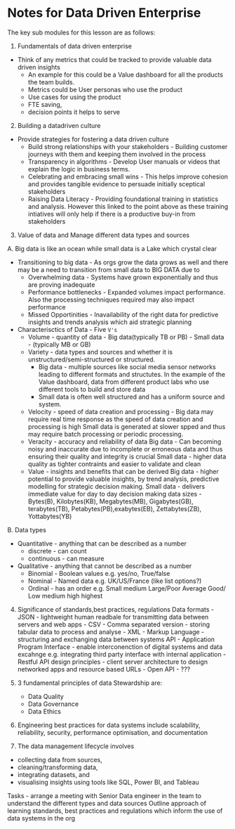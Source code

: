 # Notes for Data Driven Enterprise   

The key sub modules for this lesson are as follows:
1. Fundamentals of data driven enterprise
  - Think of any metrics that could be tracked to provide valuable data driven insights
    - An example for this could be a Value dashboard for all the products the team builds. 
    - Metrics could be User personas who use the product
    - Use cases for using the product
    - FTE saving, 
    - decision points it helps to serve
2. Building a datadriven culture
  - Provide strategies for fostering a data driven culture
    - Build strong relationships with your stakeholders - Building customer journeys with them and keeping them involved in the process
    - Transparency in algorithms - Develop User manuals or videos that explain the logic in business terms. 
    - Celebrating and embracing small wins - This helps improve cohesion and provides tangible evidence to persuade initially sceptical stakeholders
    - Raising Data Literacy - Providing foundational training in statistics and analysis. 
      However this linked to the point above as these training intiatives will only help if there is a productive buy-in from stakeholders
3. Value of data and Manage different data types and sources

A. Big data is like an ocean while small data is a Lake which crystal clear
  - Transitioning to big data - As orgs grow the data grows as well and there may be a need to transition from small data to BIG DATA due to
    - Overwhelming data - Systems have grown exponentially and thus are proving inadequate
    - Performance bottlenecks - Expanded volumes impact performance. Also the processing techniques required may also impact performance
    - Missed Opportinities - Inavailability of the right data for predictive insights and trends analysis which aid strategic planning
  - Characterisctics of Data - Five `V's`
    - Volume - quantity of data - Big data(typically TB or PB) - Small data - (typically MB or GB)
    - Variety - data types and sources and whether it is unstructured/semi-structured or structured.
      - Big data - multiple sources like social media sensor networks leading to different formats and structutes.
        In the example of the Value dashboard, data from different product labs who use different tools to build and store data
      - Small data is often well structured and has a uniform source and system.
    - Velocity - speed of data creation and processing - 
        Big data may require real time response as the speed of data creation and processing is high
        Small data is generated at slower spped and thus may require batch processing or periodic processing.
    - Veracity - accuracy and reliability of data
        Big data - Can becoming noisy and inaccurate due to incomplete or erroneous data and thus ensuring their quality and integrity is crucial
        Small data - higher data quality as tighter contraints and easier to validate and clean
    - Value -  insights and benefits that can be derived
        Big data - higher potential to provide valuable insights, by trend analysis, predictive modelling for strategic decision making.
        Small data - delivers immediate value for day to day decision making
data sizes - Bytes(B), Kilobytes(KB), Megabytes(MB), Gigabytes(GB), terabytes(TB), Petabytes(PB),exabytes(EB), Zettabytes(ZB), Yottabytes(YB)

B. Data types

  - Quantitative - anything that can be described as a number
    - discrete - can count
    - continuous - can measure
  - Qualitative - anything that cannot be described as a number
    - Binomial - Boolean values e.g. yes/no, True/false
    - Nominal - Named data e.g. UK/US/France (like list options?)
    - Ordinal - has an order e.g. Small medium Large/Poor Average Good/ Low medium high highest
4. Significance of standards,best practices, regulations
Data formats  - JSON - lightweight human readbale for transmitting data between servers and web apps
              - CSV - Comma separated version - storing tabular data to process and analyse
              - XML - Markup Language - structuring and exchanging data between systems
API - Application Program Interface - enable interconenction of digital systems and data excahnge e.g. integrating third party interface with internal application
        - Restful API design principles - client server architecture to design networked apps and resource based URLs
        - Open API - ???
5. 3 fundamental principles of data Stewardship are:
    - Data Quality
    - Data Governance
    - Data Ethics
6. Engineering best practices for data systems include scalability, reliability, security, performance optimisation, and documentation

7. The data management lifecycle involves 
  - collecting data from sources, 
  - cleaning/transforming data, 
  - integrating datasets, and 
  - visualising insights using tools like SQL, Power BI, and Tableau

Tasks - arrange a meeting with Senior Data engineer in the team to understand the different types and data sources
Outline approach of learning standards, best practices and regulations which inform the use of data systems in the org
